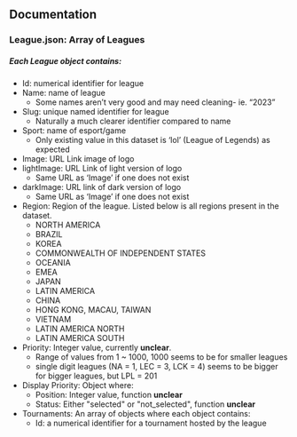 ## Documentation
### League.json: Array of Leagues
##### Each League object contains:
- Id: numerical identifier for league
- Name: name of league
  - Some names aren’t very good and may need cleaning- ie. “2023”
- Slug: unique named identifier for league
  - Naturally a much clearer identifier compared to name
- Sport: name of esport/game
  - Only existing value in this dataset is ‘lol’ (League of Legends) as expected
- Image: URL Link image of logo
- lightImage: URL Link of light version of logo
  - Same URL as ‘Image’ if one does not exist
- darkImage: URL link of dark version of logo
  - Same URL as ‘Image’ if one does not exist
- Region: Region of the league. Listed below is all regions present in the dataset.
  - NORTH AMERICA
  - BRAZIL
  - KOREA
  - COMMONWEALTH OF INDEPENDENT STATES
  - OCEANIA
  - EMEA
  - JAPAN
  - LATIN AMERICA
  - CHINA
  - HONG KONG, MACAU, TAIWAN
  - VIETNAM
  - LATIN AMERICA NORTH
  - LATIN AMERICA SOUTH
- Priority: Integer value, currently **unclear**.
  - Range of values from 1 ~ 1000, 1000 seems to be for smaller leagues
  - single digit leagues (NA = 1, LEC = 3, LCK = 4) seems to be bigger for bigger leagues, but LPL = 201
- Display Priority: Object where:
  - Position: Integer value, function **unclear**
  - Status: Either "selected" or "not_selected", function **unclear**
- Tournaments: An array of objects where each object contains:
  - Id: a numerical identifier for a tournament hosted by the league



